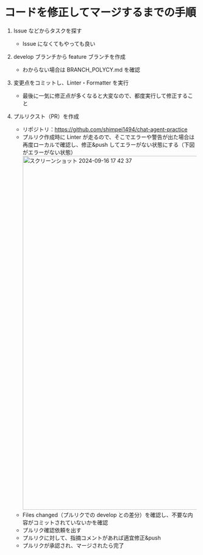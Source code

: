 # コードを修正してマージするまでの手順

1. Issue などからタスクを探す

   - Issue になくてもやっても良い

2. develop ブランチから feature ブランチを作成

   - わからない場合は BRANCH_POLYCY.md を確認

3. 変更点をコミットし、Linter・Formatter を実行

   - 最後に一気に修正点が多くなると大変なので、都度実行して修正すること

4. プルリクスト（PR）を作成

   - リポジトリ：https://github.com/shimpei1494/chat-agent-practice
   - プルリク作成時に Linter が走るので、そこでエラーや警告が出た場合は再度ローカルで確認し、修正&push してエラーがない状態にする（下図がエラーがない状態）
     <img width="925" alt="スクリーンショット 2024-09-16 17 42 37" src="https://github.com/user-attachments/assets/3fdcae3a-287f-475e-8f5f-d8ab0208eb28">
   - Files changed（プルリクでの develop との差分）を確認し、不要な内容がコミットされていないかを確認
   - プルリク確認依頼を出す
   - プルリクに対して、指摘コメントがあれば適宜修正&push
   - プルリクが承認され、マージされたら完了
